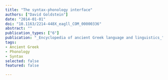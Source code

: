 ```yaml
---
title: "The syntax-phonology interface"
authors: ["David Goldstein"]
date: "2014-01-01"
doi: "10.1163/2214-448X_eagll_COM_00000336"
abstract: ""
publication_types: ["6"]
publication: "_Encyclopedia of ancient Greek language and linguistics_"
tags:
- Ancient Greek
- Phonology
- Syntax
selected: false
featured: false

---
```

